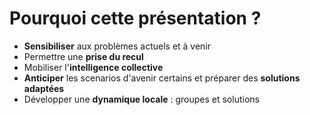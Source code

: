 # Pourquoi cette présentation ?

- **Sensibiliser** aux problèmes actuels et à venir
- Permettre une **prise du recul**
- Mobiliser l'**intelligence collective**
- **Anticiper** les scenarios d'avenir certains et préparer des **solutions adaptées**
- Développer une **dynamique locale** : groupes et solutions
